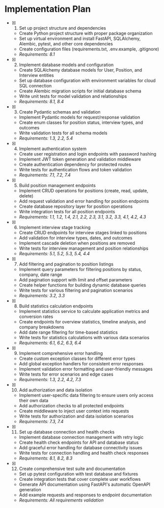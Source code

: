 # Implementation Plan

- [x] 1. Set up project structure and dependencies
  - Create Python project structure with proper package organization
  - Set up virtual environment and install FastAPI, SQLAlchemy, Alembic, pytest, and other core dependencies
  - Create configuration files (requirements.txt, .env.example, .gitignore)
  - _Requirements: 8.1_

- [x] 2. Implement database models and configuration
  - Create SQLAlchemy database models for User, Position, and Interview entities
  - Set up database configuration with environment variables for cloud SQL connection
  - Create Alembic migration scripts for initial database schema
  - Write unit tests for model validation and relationships
  - _Requirements: 8.1, 8.4_

- [x] 3. Create Pydantic schemas and validation
  - Implement Pydantic models for request/response validation
  - Create enum classes for position status, interview types, and outcomes
  - Write validation tests for all schema models
  - _Requirements: 1.3, 2.2, 5.4_

- [x] 4. Implement authentication system
  - Create user registration and login endpoints with password hashing
  - Implement JWT token generation and validation middleware
  - Create authentication dependency for protected routes
  - Write tests for authentication flows and token validation
  - _Requirements: 7.1, 7.2, 7.4_

- [x] 5. Build position management endpoints
  - Implement CRUD operations for positions (create, read, update, delete)
  - Add request validation and error handling for position endpoints
  - Create database repository layer for position operations
  - Write integration tests for all position endpoints
  - _Requirements: 1.1, 1.2, 1.4, 2.1, 2.2, 2.3, 3.1, 3.2, 3.3, 4.1, 4.2, 4.3_

- [x] 6. Implement interview stage tracking
  - Create CRUD endpoints for interview stages linked to positions
  - Add validation for interview types, dates, and outcomes
  - Implement cascade deletion when positions are removed
  - Write tests for interview management and position relationships
  - _Requirements: 5.1, 5.2, 5.3, 5.4, 4.4_

- [x] 7. Add filtering and pagination to position listings
  - Implement query parameters for filtering positions by status, company, date range
  - Add pagination support with limit and offset parameters
  - Create helper functions for building dynamic database queries
  - Write tests for various filtering and pagination scenarios
  - _Requirements: 3.2, 3.3_

- [x] 8. Build statistics calculation endpoints
  - Implement statistics service to calculate application metrics and conversion rates
  - Create endpoints for overview statistics, timeline analysis, and company breakdowns
  - Add date range filtering for time-based statistics
  - Write tests for statistics calculations with various data scenarios
  - _Requirements: 6.1, 6.2, 6.3, 6.4_

- [x] 9. Implement comprehensive error handling
  - Create custom exception classes for different error types
  - Add global exception handlers for consistent error responses
  - Implement validation error formatting and user-friendly messages
  - Write tests for error scenarios and edge cases
  - _Requirements: 1.3, 2.2, 4.2, 7.3_

- [x] 10. Add authorization and data isolation
  - Implement user-specific data filtering to ensure users only access their own data
  - Add authorization checks to all protected endpoints
  - Create middleware to inject user context into requests
  - Write tests for authorization and data isolation scenarios
  - _Requirements: 7.3, 7.4_

- [x] 11. Set up database connection and health checks
  - Implement database connection management with retry logic
  - Create health check endpoints for API and database status
  - Add graceful error handling for database connectivity issues
  - Write tests for connection handling and health check responses
  - _Requirements: 8.1, 8.2, 8.3_

- [x] 12. Create comprehensive test suite and documentation
  - Set up pytest configuration with test database and fixtures
  - Create integration tests that cover complete user workflows
  - Generate API documentation using FastAPI's automatic OpenAPI generation
  - Add example requests and responses to endpoint documentation
  - _Requirements: All requirements validation_